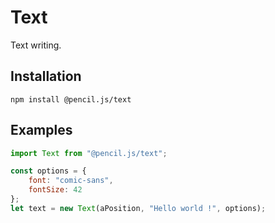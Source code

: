 # Text

Text writing.


## Installation

    npm install @pencil.js/text


## Examples

```js
import Text from "@pencil.js/text";

const options = {
    font: "comic-sans",
    fontSize: 42
};
let text = new Text(aPosition, "Hello world !", options);
```
